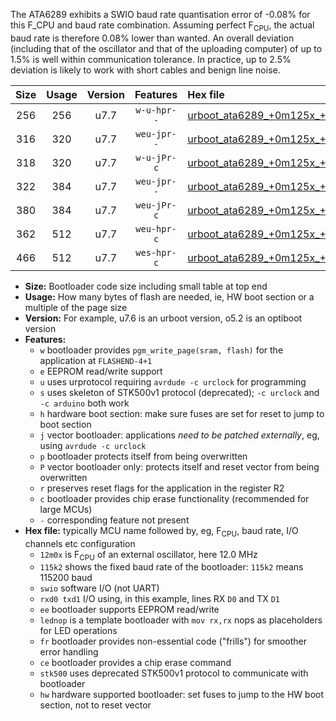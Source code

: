 The ATA6289 exhibits a SWIO baud rate quantisation error of -0.08% for this F_CPU and baud rate combination. Assuming perfect F<sub>CPU</sub>, the actual baud rate is therefore 0.08% lower than wanted. An overall deviation (including that of the oscillator and that of the uploading computer) of up to 1.5% is well within communication tolerance. In practice, up to 2.5% deviation is likely to work with short cables and benign line noise.

|Size|Usage|Version|Features|Hex file|
|:-:|:-:|:-:|:-:|:--|
|256|256|u7.7|`w-u-hpr--`|[urboot_ata6289_+0m125x_+++0k3_swio_rxb0_txb1_lednop_hw.hex](https://raw.githubusercontent.com/stefanrueger/urboot.hex/main/mcus/ata6289/external_oscillator/fcpu_+0m125x/br_+++0k3/urboot_ata6289_+0m125x_+++0k3_swio_rxb0_txb1_lednop_hw.hex)|
|316|320|u7.7|`weu-jpr--`|[urboot_ata6289_+0m125x_+++0k3_swio_rxb0_txb1_ee.hex](https://raw.githubusercontent.com/stefanrueger/urboot.hex/main/mcus/ata6289/external_oscillator/fcpu_+0m125x/br_+++0k3/urboot_ata6289_+0m125x_+++0k3_swio_rxb0_txb1_ee.hex)|
|318|320|u7.7|`w-u-jPr-c`|[urboot_ata6289_+0m125x_+++0k3_swio_rxb0_txb1_lednop_fr_ce.hex](https://raw.githubusercontent.com/stefanrueger/urboot.hex/main/mcus/ata6289/external_oscillator/fcpu_+0m125x/br_+++0k3/urboot_ata6289_+0m125x_+++0k3_swio_rxb0_txb1_lednop_fr_ce.hex)|
|322|384|u7.7|`weu-jpr--`|[urboot_ata6289_+0m125x_+++0k3_swio_rxb0_txb1_ee_lednop.hex](https://raw.githubusercontent.com/stefanrueger/urboot.hex/main/mcus/ata6289/external_oscillator/fcpu_+0m125x/br_+++0k3/urboot_ata6289_+0m125x_+++0k3_swio_rxb0_txb1_ee_lednop.hex)|
|380|384|u7.7|`weu-jPr-c`|[urboot_ata6289_+0m125x_+++0k3_swio_rxb0_txb1_ee_lednop_fr_ce.hex](https://raw.githubusercontent.com/stefanrueger/urboot.hex/main/mcus/ata6289/external_oscillator/fcpu_+0m125x/br_+++0k3/urboot_ata6289_+0m125x_+++0k3_swio_rxb0_txb1_ee_lednop_fr_ce.hex)|
|362|512|u7.7|`weu-hpr-c`|[urboot_ata6289_+0m125x_+++0k3_swio_rxb0_txb1_ee_lednop_fr_ce_hw.hex](https://raw.githubusercontent.com/stefanrueger/urboot.hex/main/mcus/ata6289/external_oscillator/fcpu_+0m125x/br_+++0k3/urboot_ata6289_+0m125x_+++0k3_swio_rxb0_txb1_ee_lednop_fr_ce_hw.hex)|
|466|512|u7.7|`wes-hpr-c`|[urboot_ata6289_+0m125x_+++0k3_swio_rxb0_txb1_ee_lednop_fr_ce_stk500_hw.hex](https://raw.githubusercontent.com/stefanrueger/urboot.hex/main/mcus/ata6289/external_oscillator/fcpu_+0m125x/br_+++0k3/urboot_ata6289_+0m125x_+++0k3_swio_rxb0_txb1_ee_lednop_fr_ce_stk500_hw.hex)|

- **Size:** Bootloader code size including small table at top end
- **Usage:** How many bytes of flash are needed, ie, HW boot section or a multiple of the page size
- **Version:** For example, u7.6 is an urboot version, o5.2 is an optiboot version
- **Features:**
  + `w` bootloader provides `pgm_write_page(sram, flash)` for the application at `FLASHEND-4+1`
  + `e` EEPROM read/write support
  + `u` uses urprotocol requiring `avrdude -c urclock` for programming
  + `s` uses skeleton of STK500v1 protocol (deprecated); `-c urclock` and `-c arduino` both work
  + `h` hardware boot section: make sure fuses are set for reset to jump to boot section
  + `j` vector bootloader: applications *need to be patched externally*, eg, using `avrdude -c urclock`
  + `p` bootloader protects itself from being overwritten
  + `P` vector bootloader only: protects itself and reset vector from being overwritten
  + `r` preserves reset flags for the application in the register R2
  + `c` bootloader provides chip erase functionality (recommended for large MCUs)
  + `-` corresponding feature not present
- **Hex file:** typically MCU name followed by, eg, F<sub>CPU</sub>, baud rate, I/O channels etc configuration
  + `12m0x` is F<sub>CPU</sub> of an external oscillator, here 12.0 MHz
  + `115k2` shows the fixed baud rate of the bootloader: `115k2` means 115200 baud
  + `swio` software I/O (not UART)
  + `rxd0 txd1` I/O using, in this example, lines RX `D0` and TX `D1`
  + `ee` bootloader supports EEPROM read/write
  + `lednop` is a template bootloader with `mov rx,rx` nops as placeholders for LED operations
  + `fr` bootloader provides non-essential code ("frills") for smoother error handling
  + `ce` bootloader provides a chip erase command
  + `stk500` uses deprecated STK500v1 protocol to communicate with bootloader
  + `hw` hardware supported bootloader: set fuses to jump to the HW boot section, not to reset vector
